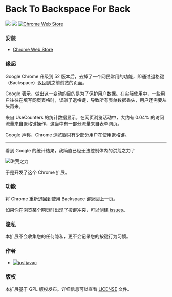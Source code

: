 Back To Backspace For Back
================

[![](https://img.shields.io/github/issues/justjavac/back-to-backspace-for-back.svg)](https://github.com/justjavac/back-to-backspace-for-back/issues)
[![](https://img.shields.io/github/release/justjavac/back-to-backspace-for-back.svg)](https://github.com/justjavac/back-to-backspace-for-back/releases)
[![Chrome Web Store](https://img.shields.io/chrome-web-store/v/lefdnijpgdhfcndigmkggjdloagnahnk.svg)](https://chrome.google.com/webstore/detail/lefdnijpgdhfcndigmkggjdloagnahnk)

### 安装

- [Chrome Web Store](https://chrome.google.com/webstore/detail/%E9%80%9A%E8%BF%87%E9%80%80%E6%A0%BC%E9%94%AE%E8%BF%94%E5%9B%9E%E4%B8%8A%E4%B8%80%E9%A1%B5/lefdnijpgdhfcndigmkggjdloagnahnk)

### 缘起

Google Chrome 升级到 52 版本后，去掉了一个网民常用的功能，即通过退格键（Backspace）返回到之前浏览的页面。

Google 表示，做出这一变动的目的是为了保护用户数据。在实际使用中，一些用户往往在填写网页表格时，误敲了退格键，导致所有表单数据丢失，用户还需要从头再来。

来自 UseCounters 的统计数据显示，在网页浏览活动中，大约有 0.04% 的访问流量来自退格键操作，这当中有一部分流量来自表单网页。

Google 声称，Chrome 浏览器只有少部分用户在使用退格键。

------------

看到 Google 的统计结果，我简直已经无法控制体内的洪荒之力了

![洪荒之力](http://img1.mydrivers.com/img/20160809/00dc24db95c34da88d08d953f8f5be28.jpg)

于是开发了这个 Chrome 扩展。

### 功能

将 Chrome 重新退回到使用 Backspace 键返回上一页。

如果你在浏览某个网页时出现了按键冲突，可以[创建 issues](https://github.com/justjavac/back-to-backspace-for-back/issues)。

### 隐私

本扩展不会收集您的任何隐私，更不会记录您的按键行为习惯。

### 作者

 - [![justjavac](https://img.shields.io/badge/author-justjavac-blue.svg)](https://github.com/justjavac)

### 版权

本扩展基于 GPL 版权发布。详细信息可以查看 [LICENSE](./LICENSE) 文件。

